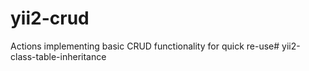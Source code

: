 # yii2-crud

Actions implementing basic CRUD functionality for quick re-use# yii2-class-table-inheritance

